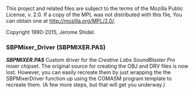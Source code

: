 This project and related files are subject to the terms of the Mozilla Public License, 
v. 2.0. If a copy of the MPL was not distributed with this file, You can obtain one at 
http://mozilla.org/MPL/2.0/.

Copyright 1990-2015, Jerome Shidel.

### SBPMixer_Driver (SBPMIXER.PAS)

**_SBPMIXER.PAS_** Custom driver for the _Creative Labs SoundBlaster Pro_ mixer chipset.
The original source for creating the OBJ and DRV files is now lost. However, you can easily
recreate them by just wrapping the the SBPMixerDriver function up using the COMASM program
template to recreate them. (A few more steps, but that will get you underway.)

